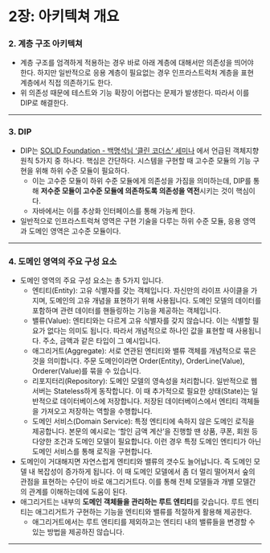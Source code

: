 # 2장: 아키텍쳐 개요

### 2. 계층 구조 아키텍쳐

- 계층 구조를 엄격하게 적용하는 경우 바로 아래 계층에 대해서만 의존성을 띄어야 한다. 하지만 일반적으로 응용 계층이 필요없는 경우 인프라스트럭처 계층을 표현 계층에서 직접 의존하기도 한다.
- 위 의존성 때문에 테스트와 기능 확장이 어렵다는 문제가 발생한다. 따라서 이를 DIP로 해결한다.

---

### 3. DIP

- DIP는 [SOLID Foundation - 백명석님 ‘클린 코더스’ 세미나](https://www.notion.so/SOLID-Foundation-231393c388c84d3d9d236b99d601fbbb) 에서 언급된 객체지향 원칙 5가지 중 하나다. 핵심은 간단하다. 시스템을 구현할 때  고수준 모듈의 기능 구현을 위해 하위 수준 모듈이 필요하다.
    - 이는 고수준 모듈이 하위 수준 모듈에게 의존성을 가짐을 의미하는데, DIP를 통해 **저수준 모듈이 고수준 모듈에 의존하도록 의존성을 역전**시키는 것이 핵심이다.
    - 자바에서는 이를 추상화 인터페이스를 통해 가능케 한다.
- 일반적으로 인프라스트럭쳐 영역은 구현 기술을 다루는 하위 수준 모듈, 응용 영역과 도메인 영역은 고수준 모듈이다.

---

### 4. 도메인 영역의 주요 구성 요소

- 도메인 영역의 주요 구성 요소는 총 5가지 입니다.
    - 엔티티(Entity): 고유 식별자를 갖는 객체입니다. 자신만의 라이프 사이클을 가지며, 도메인의 고유 개념을 표현하기 위해 사용됩니다. 도메인 모델의 데이터를 포함하며 관련 데이터를 핸들링하는 기능을 제공하는 객체입니다.
    - 밸류(Value): 엔티티와는 다르게 고유 식별자를 갖지 않습니다. 이는 식별할 필요가 없다는 의미도 됩니다. 따라서 개념적으로 하나인 값을 표현할 때 사용됩니다. 주소, 금액과 같은 타입이 그 예시입니다.
    - 애그리거트(Aggregate): 서로 연관된 엔티티와 밸류 객체를 개념적으로 묶은 것을 의미합니다. 주문 도메인이라면 Order(Entity), OrderLine(Value), Orderer(Value)를 묶을 수 있습니다.
    - 리포지터리(Repository): 도메인 모델의 영속성을 처리합니다. 일반적으로 웹 서버는 Stateless하게 동작합니다. 이 때 추가적으로 필요한 상태(State)는 일반적으로 데이터베이스에 저장합니다. 저장된 데이터베이스에서 엔티티 객체들을 가져오고 저장하는 역할을 수행합니다.
    - 도메인 서비스(Domain Service): 특정 엔티티에 속하지 않은 도메인 로직을 제공합니다. 본문의 예시로는 ‘할인 금액 계산’을 진행할 땐 상품, 쿠폰, 회원 등 다양한 조건과 도메인 모델이 필요합니다. 이런 경우 특정 도메인 엔티티가 아닌 도메인 서비스를 통해 로직을 구현합니다.
- 도메인이 거대해지면 자연스럽게 엔티티와 밸류의 갯수도 늘어납니다. 즉 도메인 모델 내 복잡성이 증가하게 됩니다. 이 때 도메인 모델에서 좀 더 멀리 떨어져서 숲의 관점을 표현하는 수단이 바로 애그리거트다. 이를 통해 전체 모델들과 개별 모델간의 관계를 이해하는데에 도움이 된다.
- 애그리거트는 내부의 **도메인 객체들을 관리하는 루트 엔티티**를 갖습니다. 루트 엔티티는 애그리거트가 구현하는 기능을 엔티티와 밸류를 적절하게 활용해 제공한다.
    - 애그리거트에서는 루트 엔티티를 제외하고는 엔티티 내의 밸류들을 변경할 수 있는 방법을 제공하진 않습니다.

---